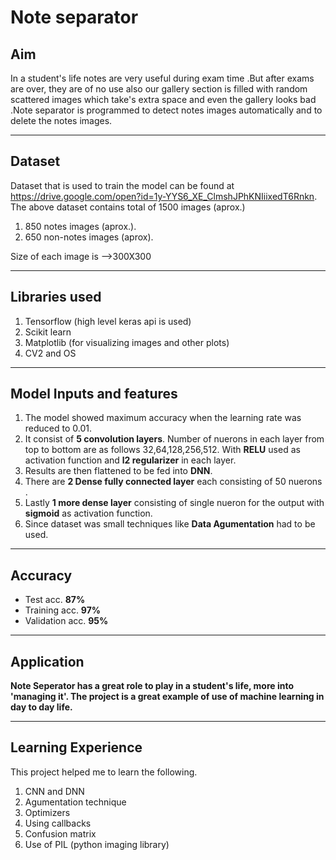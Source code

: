 # Note separator

## Aim

In a student's life notes are very useful during exam time .But after exams are over, they are of no use also our gallery section is filled with random scattered images which take's extra space and even the gallery looks bad .Note separator is programmed to detect notes images automatically and to delete the notes images.

---

## Dataset

Dataset that is used to train the model can be found at <https://drive.google.com/open?id=1y-YYS6_XE_ClmshJPhKNIiixedT6Rnkn>.
The above dataset contains total of 1500 images (aprox.) 
1. 850 notes images (aprox.).
2. 650 non-notes images (aprox).

Size of each image is -->300X300

---

## Libraries used

1. Tensorflow (high level keras api is used)
2. Scikit learn
3. Matplotlib (for visualizing images and other plots)
4. CV2 and OS

---

## Model Inputs and features

1. The model showed maximum accuracy when the learning rate was reduced to 0.01.
2. It consist of **5 convolution layers**. Number of nuerons in each layer from top to bottom are as follows 32,64,128,256,512. With **RELU** used as activation function and **l2 regularizer** in each layer.
3. Results are then flattened to be fed into **DNN**.
4. There are **2 Dense fully connected layer** each consisting of 50 nuerons .
5. Lastly **1 more dense layer** consisting of single nueron for the output with **sigmoid** as activation function.
6. Since dataset was small techniques like **Data Agumentation** had to be used.


---

## Accuracy 
 
* Test acc. **87%**
* Training acc. **97%**
* Validation acc. **95%**


---

## Application

**Note Seperator has a great role to play in a student's life, more into 'managing it'. The project is a great example of use of machine learning in day to day life.**


---

## Learning Experience

This project helped me to learn the following.
1. CNN and DNN
2. Agumentation technique
3. Optimizers
4. Using callbacks
5. Confusion matrix
6. Use of PIL (python imaging library)



       
 

